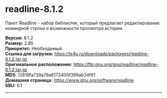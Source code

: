 # readline-8.1.2

Пакет Readline - набор библиотек, который предлагает редактирование командной строки и возможности просмотра истории.

**Версия:** 8.1.2
<br />
**Размер:** 2.85
<br />
**Приоритет:** Необходимый
<br />
**Ссылка для загрузки:** https://lx4u.ru/downloads/packages/readline-8.1.2.tar.gz
<br />
**Оригинальное расположение:** https://ftp.gnu.org/gnu/readline/readline-8.1.2.tar.gz
<br />
**MD5:** 12819fa739a78a6172400f399ab34f81
<br />
**Домашняя страница:** https://www.gnu.org/software/readline
        <br />
**SBU:** 0.1

***
            